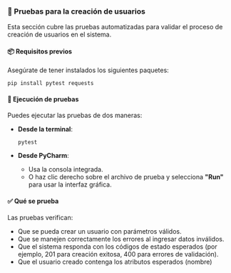 ﻿### 🧪 Pruebas para la creación de usuarios

Esta sección cubre las pruebas automatizadas para validar el proceso de creación de usuarios en el sistema.

#### 📦 Requisitos previos

Asegúrate de tener instalados los siguientes paquetes:

```bash
pip install pytest requests
```

#### 🚀 Ejecución de pruebas

Puedes ejecutar las pruebas de dos maneras:

- **Desde la terminal**:

  ```bash
  pytest
  ```

- **Desde PyCharm**:
  - Usa la consola integrada.
  - O haz clic derecho sobre el archivo de prueba y selecciona **"Run"** para usar la interfaz gráfica.

#### ✅ Qué se prueba

Las pruebas verifican:

- Que se pueda crear un usuario con parámetros válidos.
- Que se manejen correctamente los errores al ingresar datos inválidos.
- Que el sistema responda con los códigos de estado esperados (por ejemplo, 201 para creación exitosa, 400 para errores de validación).
- Que el usuario creado contenga los atributos esperados (nombre)